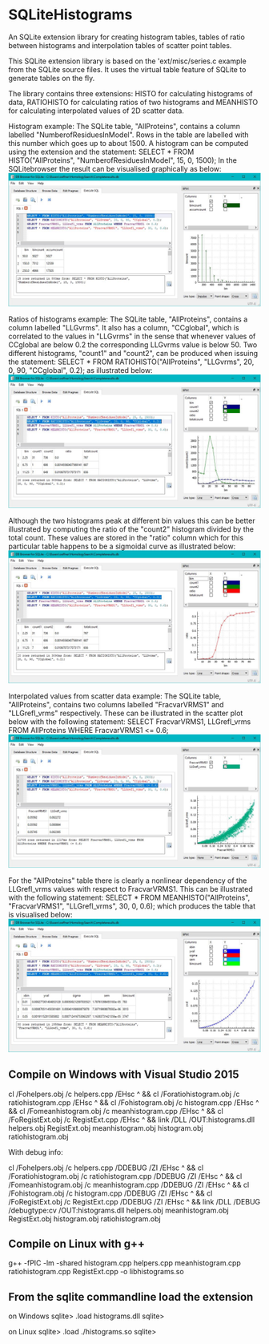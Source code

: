 # SQLiteHistograms
An SQLite extension library for creating histogram tables, tables of ratio between histograms and  interpolation 
tables of scatter point tables.

This SQLite extension library is based on the 'ext/misc/series.c example from the SQLite source files. 
It uses the virtual table feature of SQLite to generate tables on the fly.

The library contains three extensions: HISTO for calculating histograms of data, RATIOHISTO for calculating 
ratios of two histograms and MEANHISTO for calculating interpolated values of 2D scatter data.

Histogram example:
The SQLite table, "AllProteins", contains a column labelled "NumberofResiduesInModel". Rows in the table are labelled with this
number which goes up to about 1500. A histogram can be computed using the extension and the statement: 
  SELECT * FROM HISTO("AllProteins", "NumberofResiduesInModel", 15, 0, 1500);
In the SQLitebrowser the result can be visualised graphically as below:
![alt text](histo.jpg)

Ratios of histograms example:
The SQLite table, "AllProteins", contains a column labelled "LLGvrms". It also has a column, "CCglobal", which is correlated 
to the values in "LLGvrms" in the sense that whenever values of CCglobal are below 0.2 the corresponding LLGvrms value is 
below 50. Two different histograms, "count1" and "count2", can be produced when issuing the statement:
   SELECT * FROM RATIOHISTO("AllProteins", "LLGvrms", 20, 0, 90, "CCglobal", 0.2);
as illustrated below:
![alt text](ratio1.jpg)

Although the two histograms peak at different bin values this can be better illustrated by computing the ratio of the "count2" 
histogram divided by the total count. These values are stored in the "ratio" column which for this particular table 
happens to be a sigmoidal curve as illustrated below:
![alt text](ratio2.jpg)

Interpolated values from scatter data example:
The SQLite table, "AllProteins", contains two columns labelled "FracvarVRMS1" and "LLGrefl_vrms" respectively. These can be
illustrated in the scatter plot below with the following statement:
  SELECT FracvarVRMS1, LLGrefl_vrms FROM AllProteins WHERE FracvarVRMS1 <= 0.6;
![alt text](scatter.jpg)

For the "AllProteins" table there is clearly a nonlinear dependency of the LLGrefl_vrms values with respect to FracvarVRMS1. 
This can be illustrated with the following statement:
  SELECT * FROM MEANHISTO("AllProteins", "FracvarVRMS1", "LLGrefl_vrms", 30, 0, 0.6); 
which produces the table that is visualised below:
![alt text](mean.jpg)



## Compile on Windows with Visual Studio 2015

cl /Fohelpers.obj /c helpers.cpp /EHsc ^
 && cl /Foratiohistogram.obj /c ratiohistogram.cpp /EHsc ^
 && cl /Fohistogram.obj /c histogram.cpp /EHsc ^
 && cl /Fomeanhistogram.obj /c meanhistogram.cpp /EHsc ^
 && cl /FoRegistExt.obj /c RegistExt.cpp /EHsc ^
 && link /DLL /OUT:histograms.dll helpers.obj RegistExt.obj meanhistogram.obj histogram.obj ratiohistogram.obj

With debug info:

cl /Fohelpers.obj /c helpers.cpp /DDEBUG  /ZI /EHsc ^
 && cl /Foratiohistogram.obj /c ratiohistogram.cpp /DDEBUG  /ZI /EHsc ^
 && cl /Fomeanhistogram.obj /c meanhistogram.cpp /DDEBUG  /ZI /EHsc ^
 && cl /Fohistogram.obj /c histogram.cpp /DDEBUG  /ZI /EHsc ^
 && cl /FoRegistExt.obj /c RegistExt.cpp  /DDEBUG  /ZI /EHsc ^
 && link /DLL /DEBUG /debugtype:cv /OUT:histograms.dll helpers.obj meanhistogram.obj RegistExt.obj histogram.obj ratiohistogram.obj

 
## Compile on Linux with g++

 g++ -fPIC -lm -shared histogram.cpp helpers.cpp meanhistogram.cpp ratiohistogram.cpp RegistExt.cpp -o libhistograms.so

## From the sqlite commandline load the extension

 on Windows
 sqlite> .load histograms.dll
 sqlite>
 
 on Linux
 sqlite> .load ./histograms.so
 sqlite>

